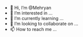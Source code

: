 - 👋 Hi, I’m @Mehryan
- 👀 I’m interested in ...
- 🌱 I’m currently learning ...
- 💞️ I’m looking to collaborate on ...
- 📫 How to reach me ...

<!---
Mehryan/Mehryan is a ✨ special ✨ repository because its `README.md` (this file) appears on your GitHub profile.
You can click the Preview link to take a look at your changes.
--->
